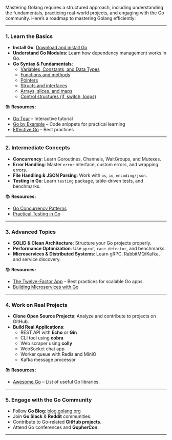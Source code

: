 Mastering Golang requires a structured approach, including understanding the fundamentals, practicing real-world projects, and engaging with the Go community. Here’s a roadmap to mastering Golang efficiently:

---

### **1. Learn the Basics**
- **Install Go**: [Download and install Go](https://go.dev/doc/install)
- **Understand Go Modules**: Learn how dependency management works in Go.
- **Go Syntax & Fundamentals**:
  - [Variables, Constants, and Data Types](./var_const_and_data_type.md)
  - [Functions and methods](./func_and_method.md)
  - [Pointers](./pointers.md)
  - [Structs and interfaces](./struct_and_interface.md)
  - [Arrays, slices, and maps](./struct_and_interface.md)
  - [Control structures (if, switch, loops)](./flow_control.md)

📚 **Resources:**
- [Go Tour](https://tour.golang.org/) – Interactive tutorial
- [Go by Example](https://gobyexample.com/) – Code snippets for practical learning
- [Effective Go](https://golang.org/doc/effective_go.html) – Best practices

---

### **2. Intermediate Concepts**
- **Concurrency**: Learn Goroutines, Channels, WaitGroups, and Mutexes.
- **Error Handling**: Master `error` interface, custom errors, and wrapping errors.
- **File Handling & JSON Parsing**: Work with `os`, `io`, `encoding/json`.
- **Testing in Go**: Learn `testing` package, table-driven tests, and benchmarks.

📚 **Resources:**
- [Go Concurrency Patterns](https://go.dev/doc/effective_go#concurrency)
- [Practical Testing in Go](https://golang.org/pkg/testing/)

---

### **3. Advanced Topics**
- **SOLID & Clean Architecture**: Structure your Go projects properly.
- **Performance Optimization**: Use `pprof`, `race detector`, and benchmarks.
- **Microservices & Distributed Systems**: Learn gRPC, RabbitMQ/Kafka, and service discovery.

📚 **Resources:**
- [The Twelve-Factor App](https://12factor.net/) – Best practices for scalable Go apps.
- [Building Microservices with Go](https://dev.to/moficodes/building-microservices-with-go-2ed3)

---

### **4. Work on Real Projects**
- **Clone Open Source Projects**: Analyze and contribute to projects on GitHub.
- **Build Real Applications**:
  - REST API with **Echo** or **Gin**
  - CLI tool using **cobra**
  - Web scraper using **colly**
  - WebSocket chat app
  - Worker queue with Redis and MinIO
  - Kafka message processor

📚 **Resources:**
- [Awesome Go](https://github.com/avelino/awesome-go) – List of useful Go libraries.

---

### **5. Engage with the Go Community**
- Follow **Go Blog**: [blog.golang.org](https://blog.golang.org/)
- Join **Go Slack** & **Reddit** communities.
- Contribute to Go-related **GitHub projects**.
- Attend Go conferences and **GopherCon**.

---